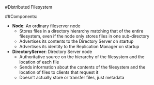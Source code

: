 #Distributed Filesystem

##Components:
- **Node**: An ordinary fileserver node
  - Stores files in a directory hierarchy matching that of the entire filesystem, even if the node only stores files in one sub-directory
  - Advertises its contents to the Directory Server on startup
  - Advertises its identity to the Replication Manager on startup
- **DirectoryServer**: Directory Server node
  - Authoritative source on the hierarchy of the filesystem and the location of each file
  - Sends information about the contents of the filesystem and the location of files to clients that request it
  - Doesn't actually store or transfer files, just metadata
